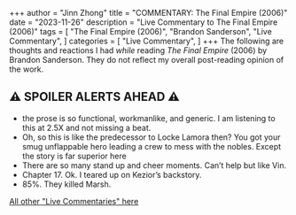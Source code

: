 +++
author = "Jinn Zhong"
title = "COMMENTARY: The Final Empire (2006)"
date = "2023-11-26"
description = "Live Commentary to The Final Empire (2006)"
tags = [
    "The Final Empire (2006)",
    "Brandon Sanderson",
    "Live Commentary",
]
categories = [
    "Live Commentary",
]
+++
The following are thoughts and reactions I had _while_ reading _The Final Empire_ (2006) by Brandon Sanderson. They do not reflect my overall post-reading opinion of the work. 

## :warning: **SPOILER ALERTS AHEAD** :warning:

* the prose is so functional, workmanlike, and generic. I am listening to this at 2.5X and not missing a beat.
* Oh, so this is like the predecessor to Locke Lamora then? You got your smug unflappable hero leading a crew to mess with the nobles. Except the story is far superior here
* There are so many stand up and cheer moments. Can’t help but like Vin.
* Chapter 17. Ok. I teared up on Kezior’s backstory.
* 85%. They killed Marsh.

[All other "Live Commentaries" here](https://journal.jinnzhong.com/categories/live-commentary/)
